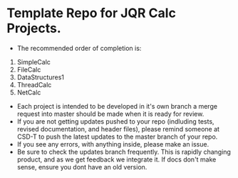 # Template Repo for JQR Calc Projects.
- The recommended order of completion is:
1. SimpleCalc
2. FileCalc
3. DataStructures1
4. ThreadCalc
5. NetCalc
- Each project is intended to be developed in it's own branch a merge request into master should be made when it is ready for review.
- If you are not getting updates pushed to your repo (indluding tests, revised documentation, and header files), please remind someone at CSD-T to push the latest updates to the master branch of your repo.
- If you see any errors, with anything inside, please make an issue.
- Be sure to check the updates branch frequently. This is rapidly changing product, and as we get feedback we integrate it. If docs don't make sense, ensure you dont have an old version.
